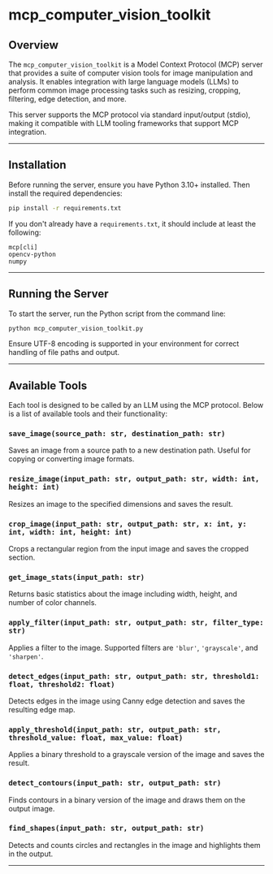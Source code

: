 # mcp_computer_vision_toolkit

## Overview

The `mcp_computer_vision_toolkit` is a Model Context Protocol (MCP) server that provides a suite of computer vision tools for image manipulation and analysis. It enables integration with large language models (LLMs) to perform common image processing tasks such as resizing, cropping, filtering, edge detection, and more.

This server supports the MCP protocol via standard input/output (stdio), making it compatible with LLM tooling frameworks that support MCP integration.

---

## Installation

Before running the server, ensure you have Python 3.10+ installed. Then install the required dependencies:

```bash
pip install -r requirements.txt
```

If you don't already have a `requirements.txt`, it should include at least the following:

```
mcp[cli]
opencv-python
numpy
```

---

## Running the Server

To start the server, run the Python script from the command line:

```bash
python mcp_computer_vision_toolkit.py
```

Ensure UTF-8 encoding is supported in your environment for correct handling of file paths and output.

---

## Available Tools

Each tool is designed to be called by an LLM using the MCP protocol. Below is a list of available tools and their functionality:

### `save_image(source_path: str, destination_path: str)`
Saves an image from a source path to a new destination path. Useful for copying or converting image formats.

### `resize_image(input_path: str, output_path: str, width: int, height: int)`
Resizes an image to the specified dimensions and saves the result.

### `crop_image(input_path: str, output_path: str, x: int, y: int, width: int, height: int)`
Crops a rectangular region from the input image and saves the cropped section.

### `get_image_stats(input_path: str)`
Returns basic statistics about the image including width, height, and number of color channels.

### `apply_filter(input_path: str, output_path: str, filter_type: str)`
Applies a filter to the image. Supported filters are `'blur'`, `'grayscale'`, and `'sharpen'`.

### `detect_edges(input_path: str, output_path: str, threshold1: float, threshold2: float)`
Detects edges in the image using Canny edge detection and saves the resulting edge map.

### `apply_threshold(input_path: str, output_path: str, threshold_value: float, max_value: float)`
Applies a binary threshold to a grayscale version of the image and saves the result.

### `detect_contours(input_path: str, output_path: str)`
Finds contours in a binary version of the image and draws them on the output image.

### `find_shapes(input_path: str, output_path: str)`
Detects and counts circles and rectangles in the image and highlights them in the output.

---